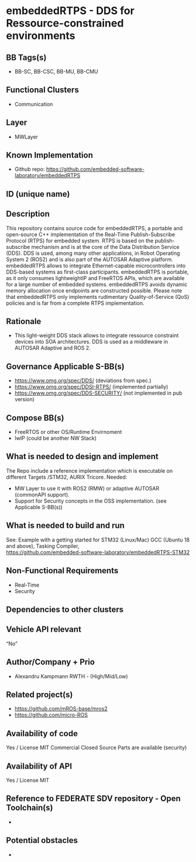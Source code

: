 # embeddedRTPS - DDS for Ressource-constrained environments

## BB Tags(s)

- BB-SC, BB-CSC, BB-MU, BB-CMU

## Functional Clusters

- Communication

## Layer

- MWLayer

## Known Implementation

- Github repo: <https://github.com/embedded-software-laboratory/embeddedRTPS>

## ID (unique name)

## Description

This repository contains source code for embeddedRTPS, a portable and open-source C++ implementation of the Real-Time Publish-Subscribe Protocol (RTPS) for embedded system. RTPS is based on the publish-subscribe mechanism and is at the core of the Data Distribution Service (DDS). DDS is used, among many other applications, in Robot Operating System 2 (ROS2) and is also part of the AUTOSAR Adaptive platform. embeddedRTPS allows to integrate Ethernet-capable microcontrollers into DDS-based systems as first-class participants.
embeddedRTPS is portable, as it only consumes lightweightIP and FreeRTOS APIs, which are available for a large number of embedded systems. embeddedRTPS avoids dynamic memory allocation once endpoints are constructed possible. Please note that embeddedRTPS only implements rudimentary Quality-of-Service (QoS) policies and is far from a complete RTPS implementation.


## Rationale
- This light-weight DDS stack allows to integrate ressource constraint devices into SOA architectures. DDS is used as a middleware in AUTOSAR Adaptive and ROS 2.

## Governance Applicable S-BB(s)

- https://www.omg.org/spec/DDS/ (deviations from spec.)
- https://www.omg.org/spec/DDSI-RTPS/ (implemented partially) 
- https://www.omg.org/spec/DDS-SECURITY/ (not implemented in pub version)


## Compose BB(s)

- FreeRTOS or other OS/Runtime Envirnoment
- lwIP (could be another NW Stack)


## What is needed to design and implement

The Repo include a reference implementation which is executable on different Targets /STM32, AURIX Tricore.
Needed:
- MW Layer to use it with ROS2 (RMW) or adaptive AUTOSAR (commonAPI support).
- Support for Security concepts in the OSS implementation. (see Applicable S-BB(s))

## What is needed to build and run
 
See: Example with a getting started for STM32 (Linux/Mac)
GCC (Ubuntu 18 and above), Tasking Compiler,  
<https://github.com/embedded-software-laboratory/embeddedRTPS-STM32>


## Non-Functional Requirements

- Real-Time
- Security

## Dependencies to other clusters


## Vehicle API relevant

“No”

## Author/Company + Prio

- Alexandru Kampmann RWTH - (High/Mid/Low)


## Related project(s)

- <https://github.com/mROS-base/mros2>
- <https://github.com/micro-ROS>

## Availability of code

Yes / License MIT
Commercial Closed Source Parts are available (security)

## Availability of API

Yes / License MIT

## Reference to FEDERATE SDV repository - Open Toolchain(s)

-

## Potential obstacles

-
